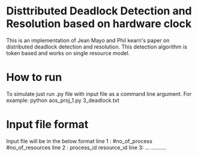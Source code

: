 # Disttributed Deadlock Detection and Resolution based on hardware clock
This is an implementation of Jean Mayo and Phil kearn's paper on distributed deadlock detection and resolution. This detection algorithm is token based and works on single resource model.

# How to run
To simulate just run .py file with input file as a command line argument.
For example:  python aos_proj_1.py 3_deadlock.txt

# Input file format
Input file will be in the below format
line 1 : #no_of_process #no_of_resources
line 2 : process_id resource_id
line 3: ...
..........
